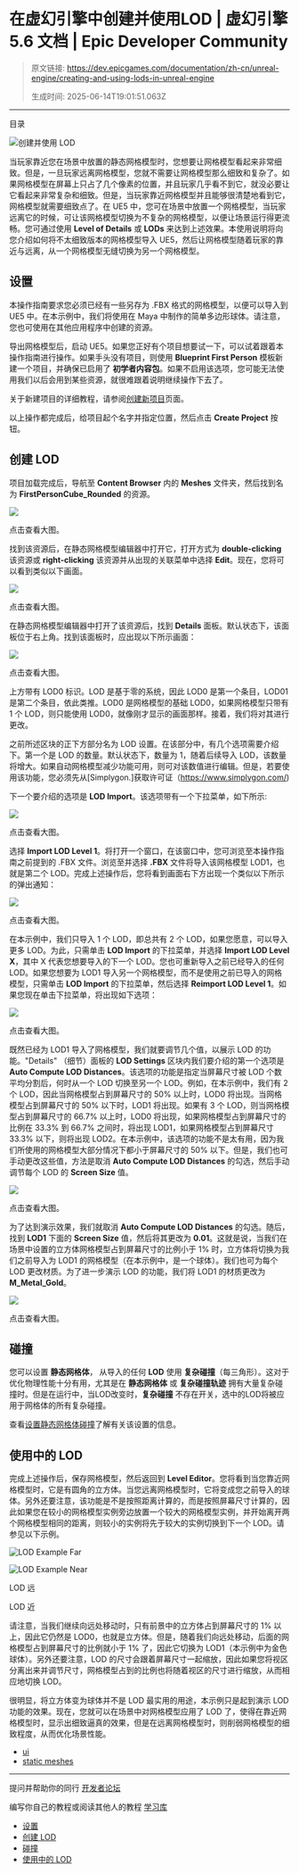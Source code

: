 # 在虚幻引擎中创建并使用LOD | 虚幻引擎 5.6 文档 | Epic Developer Community

> 原文链接: https://dev.epicgames.com/documentation/zh-cn/unreal-engine/creating-and-using-lods-in-unreal-engine
> 
> 生成时间: 2025-06-14T19:01:51.063Z

---

目录

![创建并使用 LOD](https://dev.epicgames.com/community/api/documentation/image/b4dc5026-5339-4cda-8081-b7f161dbf68f?resizing_type=fill&width=1920&height=335)

当玩家靠近您在场景中放置的静态网格模型时，您想要让网格模型看起来非常细致。但是，一旦玩家远离网格模型，您就不需要让网格模型那么细致和复杂了。如果网格模型在屏幕上只占了几个像素的位置，并且玩家几乎看不到它，就没必要让它看起来非常复杂和细致。但是，当玩家靠近网格模型并且能够很清楚地看到它，网格模型就需要细致点了。在 UE5 中，您可在场景中放置一个网格模型，当玩家远离它的时候，可让该网格模型切换为不复杂的网格模型，以便让场景运行得更流畅。您可通过使用 **Level of Details** 或 **LODs** 来达到上述效果。本使用说明将向您介绍如何将不太细致版本的网格模型导入 UE5，然后让网格模型随着玩家的靠近与远离，从一个网格模型无缝切换为另一个网格模型。

## 设置

本操作指南要求您必须已经有一些另存为 .FBX 格式的网格模型，以便可以导入到 UE5 中。在本示例中，我们将使用在 Maya 中制作的简单多边形球体。请注意，您也可使用在其他应用程序中创建的资源。

导出网格模型后，启动 UE5。如果您正好有个项目想要试一下，可以试着跟着本操作指南进行操作。如果手头没有项目，则使用 **Blueprint First Person** 模板新建一个项目，并确保已启用了 **初学者内容包**。如果不启用该选项，您可能无法使用我们以后会用到某些资源，就很难跟着说明继续操作下去了。

关于新建项目的详细教程，请参阅[创建新项目](/documentation/zh-cn/unreal-engine/creating-a-new-project-in-unreal-engine)页面。

以上操作都完成后，给项目起个名字并指定位置，然后点击 **Create Project** 按钮。

## 创建 LOD

项目加载完成后，导航至 **Content Browser** 内的 **Meshes** 文件夹，然后找到名为 **FirstPersonCube\_Rounded** 的资源。

[![](https://d1iv7db44yhgxn.cloudfront.net/documentation/images/71591374-9d08-466f-bde0-e7e4dd48d015/01-cube-in-content-browser.png)](https://d1iv7db44yhgxn.cloudfront.net/documentation/images/71591374-9d08-466f-bde0-e7e4dd48d015/01-cube-in-content-browser.png)

点击查看大图。

找到该资源后，在静态网格模型编辑器中打开它，打开方式为 **double-clicking** 该资源或 **right-clicking** 该资源并从出现的关联菜单中选择 **Edit**。现在，您将可以看到类似以下画面。

[![](https://d1iv7db44yhgxn.cloudfront.net/documentation/images/9166a0d5-e104-4672-9de1-70a78f7bfa31/02-cube-in-static-mesh-editor.png)](https://d1iv7db44yhgxn.cloudfront.net/documentation/images/9166a0d5-e104-4672-9de1-70a78f7bfa31/02-cube-in-static-mesh-editor.png)

点击查看大图。

在静态网格模型编辑器中打开了该资源后，找到 **Details** 面板。默认状态下，该面板位于右上角。找到该面板时，应出现以下所示画面：

[![](https://d1iv7db44yhgxn.cloudfront.net/documentation/images/85fadf68-9b3e-417d-9911-5d4a7860c4ad/03-details-lod-0.png)](https://d1iv7db44yhgxn.cloudfront.net/documentation/images/85fadf68-9b3e-417d-9911-5d4a7860c4ad/03-details-lod-0.png)

点击查看大图。

上方带有 LOD0 标识。LOD 是基于零的系统，因此 LOD0 是第一个条目，LOD01 是第二个条目，依此类推。LOD0 是网格模型的基础 LOD0，如果网格模型只带有 1 个 LOD，则只能使用 LOD0，就像刚才显示的画面那样。接着，我们将对其进行更改。

之前所述区块的正下方部分名为 LOD 设置。在该部分中，有几个选项需要介绍下。第一个是 LOD 的数量。默认状态下，数量为 1，随着后续导入 LOD，该数量将增大。如果自动网格模型减少功能可用，则可对该数值进行编辑。但是，若要使用该功能，您必须先从\[Simplygon.\]获取许可证（https://www.simplygon.com/)

下一个要介绍的选项是 **LOD Import**。该选项带有一个下拉菜单，如下所示:

[![](https://d1iv7db44yhgxn.cloudfront.net/documentation/images/7c86de38-01f8-4f44-9a98-dbb972822a12/04-import-lod-level-1.png)](https://d1iv7db44yhgxn.cloudfront.net/documentation/images/7c86de38-01f8-4f44-9a98-dbb972822a12/04-import-lod-level-1.png)

点击查看大图。

选择 **Import LOD Level 1**。将打开一个窗口，在该窗口中，您可浏览至本操作指南之前提到的 .FBX 文件。浏览至并选择 **.FBX** 文件将导入该网格模型 LOD1，也就是第二个 LOD。完成上述操作后，您将看到画面右下方出现一个类似以下所示的弹出通知：

[![](https://d1iv7db44yhgxn.cloudfront.net/documentation/images/321dadb1-47e6-4b41-b837-0cd4b5c54fd8/05-successful-import.png)](https://d1iv7db44yhgxn.cloudfront.net/documentation/images/321dadb1-47e6-4b41-b837-0cd4b5c54fd8/05-successful-import.png)

点击查看大图。

在本示例中，我们只导入 1 个 LOD，即总共有 2 个 LOD，如果您愿意，可以导入更多 LOD。为此，只需单击 **LOD Import** 的下拉菜单，并选择 **Import LOD Level X**，其中 X 代表您想要导入的下一个 LOD。您也可重新导入之前已经导入的任何 LOD。如果您想要为 LOD1 导入另一个网格模型，而不是使用之前已导入的网格模型，只需单击 **LOD Import** 的下拉菜单，然后选择 **Reimport LOD Level 1**。如果您现在单击下拉菜单，将出现如下选项：

[![](https://d1iv7db44yhgxn.cloudfront.net/documentation/images/7aa99082-84af-4327-b342-b49caa7bb0b2/06-import-lod-level-2.png)](https://d1iv7db44yhgxn.cloudfront.net/documentation/images/7aa99082-84af-4327-b342-b49caa7bb0b2/06-import-lod-level-2.png)

点击查看大图。

既然已经为 LOD1 导入了网格模型，我们就要调节几个值，以展示 LOD 的功能。"Details" （细节）面板的 **LOD Settings** 区块内我们要介绍的第一个选项是 **Auto Compute LOD Distances**。该选项的功能是指定当屏幕尺寸被 LOD 个数平均分割后，何时从一个 LOD 切换至另一个 LOD。例如，在本示例中，我们有 2 个 LOD，因此当网格模型占到屏幕尺寸的 50% 以上时，LOD0 将出现。当网格模型占到屏幕尺寸的 50% 以下时，LOD1 将出现。如果有 3 个 LOD，则当网格模型占到屏幕尺寸的 66.7% 以上时，LOD0 将出现，如果网格模型占到屏幕尺寸的比例在 33.3% 到 66.7% 之间时，将出现 LOD1，如果网格模型占到屏幕尺寸 33.3% 以下，则将出现 LOD2。在本示例中，该选项的功能不是太有用，因为我们所使用的网格模型大部分情况下都小于屏幕尺寸的 50% 以下。但是，我们也可手动更改这些值，方法是取消 **Auto Compute LOD Distances** 的勾选，然后手动调节每个 LOD 的 **Screen Size** 值。

[![](https://d1iv7db44yhgxn.cloudfront.net/documentation/images/1ee54957-0911-4ce2-bf0d-7466fe656b87/07-auto-compute-lod-dist.png)](https://d1iv7db44yhgxn.cloudfront.net/documentation/images/1ee54957-0911-4ce2-bf0d-7466fe656b87/07-auto-compute-lod-dist.png)

点击查看大图。

为了达到演示效果，我们就取消 **Auto Compute LOD Distances** 的勾选。随后，找到 **LOD1** 下面的 **Screen Size** 值，然后将其更改为 **0.01**。这就是说，当我们在场景中设置的立方体网格模型占到屏幕尺寸的比例小于 1% 时，立方体将切换为我们之前导入为 LOD1 的网格模型（在本示例中，是一个球体）。我们也可为每个 LOD 更改材质。为了进一步演示 LOD 的功能，我们将 LOD1 的材质更改为 **M\_Metal\_Gold**。

[![](https://d1iv7db44yhgxn.cloudfront.net/documentation/images/a69e729e-9f63-49e5-8c05-a8f902008c41/08-change-material-1.png)](https://d1iv7db44yhgxn.cloudfront.net/documentation/images/a69e729e-9f63-49e5-8c05-a8f902008c41/08-change-material-1.png)

点击查看大图。

## 碰撞

您可以设置 **静态网格体**， 从导入的任何 **LOD** 使用 **复杂碰撞**（每三角形）。这对于优化物理性能十分有用，尤其是在 **静态网格体** 或 **复杂碰撞轨迹** 拥有大量复杂碰撞时。但是在运行中，当LOD改变时，**复杂碰撞** 不存在开关，选中的LOD将被应用于网格体的所有复杂碰撞。

查看[设置静态网格体碰撞](/documentation/zh-cn/unreal-engine/setting-up-collisions-with-static-meshes-in-unreal-engine)了解有关该设置的信息。

## 使用中的 LOD

完成上述操作后，保存网格模型，然后返回到 **Level Editor**。您将看到当您靠近网格模型时，它是有圆角的立方体。当您远离网格模型时，它将变成您之前导入的球体。另外还要注意，该功能是不是按照距离计算的，而是按照屏幕尺寸计算的，因此如果您在较小的网格模型实例旁边放置一个较大的网格模型实例，并开始离开两个网格模型相同的距离，则较小的实例将先于较大的实例切换到下一个 LOD。请参见以下示例。

![LOD Example Far](https://d1iv7db44yhgxn.cloudfront.net/documentation/images/66f869ab-f6e6-4fa7-b094-298cff6f15ee/09-lod-example-far.png "LOD Example Far")

![LOD Example Near](https://d1iv7db44yhgxn.cloudfront.net/documentation/images/2b93321a-43e4-49b2-8037-e6ad14be9f37/10-lod-example-near.png "LOD Example Near")

LOD 远

LOD 近

请注意，当我们继续向远处移动时，只有前景中的立方体占到屏幕尺寸的 1% 以上，因此它仍然是 LOD0，也就是立方体。但是，随着我们向远处移动，后面的网格模型占到屏幕尺寸的比例就小于 1% 了，因此它切换为 LOD1（本示例中为金色球体）。另外还要注意，LOD 的尺寸会跟着屏幕尺寸一起缩放，因此如果您将视区分离出来并调节尺寸，网格模型占到的比例也将随着视区的尺寸进行缩放，从而相应地切换 LOD。

很明显，将立方体变为球体并不是 LOD 最实用的用途，本示例只是起到演示 LOD 功能的效果。现在，您就可以在场景中对网格模型应用了 LOD 了，使得在靠近网格模型时，显示出细致逼真的效果，但是在远离网格模型时，则削弱网格模型的细致程度，从而优化场景性能。

-   [ui](https://dev.epicgames.com/community/search?query=ui)
-   [static meshes](https://dev.epicgames.com/community/search?query=static%20meshes)

* * *

提问并帮助你的同行 [开发者论坛](https://forums.unrealengine.com/categories?tag=unreal-engine)

编写你自己的教程或阅读其他人的教程 [学习库](https://dev.epicgames.com/community/unreal-engine/learning)

-   [设置](/documentation/zh-cn/unreal-engine/creating-and-using-lods-in-unreal-engine#%E8%AE%BE%E7%BD%AE)
-   [创建 LOD](/documentation/zh-cn/unreal-engine/creating-and-using-lods-in-unreal-engine#%E5%88%9B%E5%BB%BAlod)
-   [碰撞](/documentation/zh-cn/unreal-engine/creating-and-using-lods-in-unreal-engine#%E7%A2%B0%E6%92%9E)
-   [使用中的 LOD](/documentation/zh-cn/unreal-engine/creating-and-using-lods-in-unreal-engine#%E4%BD%BF%E7%94%A8%E4%B8%AD%E7%9A%84lod)